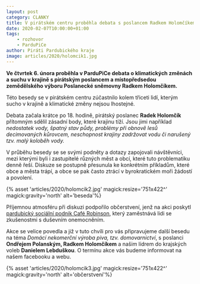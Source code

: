```yaml
---
layout: post
category: CLANKY
title: V pirátském centru proběhla debata s poslancem Radkem Holomčíkem o klimatických změnách
date: 2020-02-07T10:00:00+01:00
tags: 
    - rozhovor
    - ParduPiCe
author: Piráti Pardubického kraje
image: articles/2020/holomcik1.jpg
---
```

**Ve čtvrtek 6. února proběhla v ParduPiCe debata  o klimatických změnách a suchu v krajině s pirátským poslancem a místopředsedou zemědělského výboru Poslanecké sněmovny Radkem Holomčíkem.**


Této besedy se v pirátském centru zúčastnilo kolem třiceti lidí, kterým sucho v krajině a klimatické změny nejsou lhostejné. 



Debata začala krátce po 18. hodině, pirátský poslanec **Radek Holomčík** přítomným sdělil zásadní body, které krajinu tíží. Jsou jimi například *nedostatek vody, špatný stav půdy, problémy při obnově  lesů decimovaných kůrovcem, neschopnost krajiny zadržovat vodu či narušený tzv. malý koloběh vody.*



V průběhu besedy se se svými podněty a dotazy zapojovali návštěvníci, mezi kterými byli i zastupitelé různých měst a obcí, které tuto problematiku denně řeší. Diskuze se postupně přesunula ke konkrétním příkladům, které obce a města trápí, a obce se pak často ztrácí v byrokratickém moři žádostí a povolení.


{% asset 'articles/2020/holomcik2.jpg' magick:resize='751x422^' 
magick:gravity='north' alt='beseda'%}


Příjemnou atmosféru při diskuzi podpořilo občerstvení, jenž na akci poskytl [pardubický sociální podnik Café Robinson](https://www.facebook.com/pg/cafe.robinson/), který zaměstnává lidi se zkušenostmi s duševním onemocněním.



Akce se velice povedla a již v tuto chvíli pro vás připravujeme další besedu na téma *Domácí nekomerční výroba piva, tzv. domovarnictví*, s poslanci **Ondřejem Polanským, Radkem Holomčíkem** a našim lídrem do krajských voleb **Danielem Lebduškou**. O termínu akce vás budeme informovat na našem facebooku a webu.

{% asset 'articles/2020/holomcik3.jpg' magick:resize='751x422^' 
magick:gravity='north' alt='občerstvení'%}
